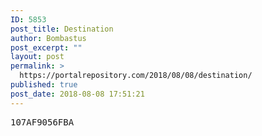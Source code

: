 ```yaml
---
ID: 5853
post_title: Destination
author: Bombastus
post_excerpt: ""
layout: post
permalink: >
  https://portalrepository.com/2018/08/08/destination/
published: true
post_date: 2018-08-08 17:51:21
---
```

<pre>107AF9056FBA</pre>